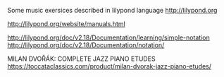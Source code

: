 Some music exersices described in lilypond language
http://lilypond.org

http://lilypond.org/website/manuals.html

http://lilypond.org/doc/v2.18/Documentation/learning/simple-notation
http://lilypond.org/doc/v2.18/Documentation/notation/


MILAN DVOŘÁK: COMPLETE JAZZ PIANO ETUDES
https://toccataclassics.com/product/milan-dvorak-jazz-piano-etudes/

